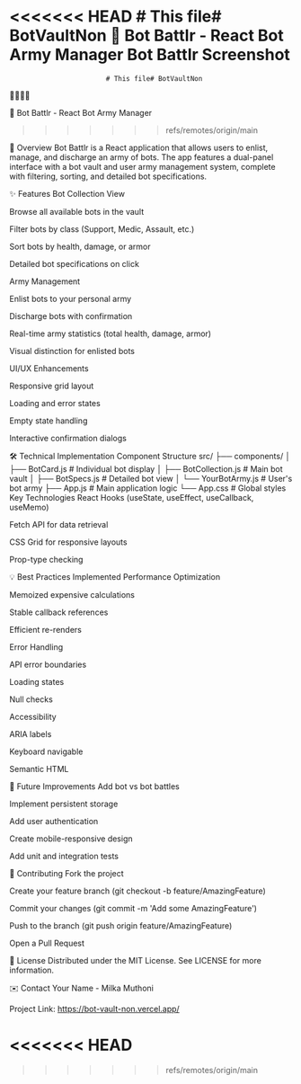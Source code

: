 <<<<<<< HEAD
              # This file# BotVaultNon
🤖 Bot Battlr - React Bot Army Manager
Bot Battlr Screenshot
=======
                            # This file# BotVaultNon
🚀🚀🚀🚀

🤖 Bot Battlr - React Bot Army Manager
>>>>>>> refs/remotes/origin/main

🚀 Overview
Bot Battlr is a React application that allows users to enlist, manage, and discharge an army of bots. The app features a dual-panel interface with a bot vault and user army management system, complete with filtering, sorting, and detailed bot specifications.

✨ Features
Bot Collection View

Browse all available bots in the vault

Filter bots by class (Support, Medic, Assault, etc.)

Sort bots by health, damage, or armor

Detailed bot specifications on click

Army Management

Enlist bots to your personal army

Discharge bots with confirmation

Real-time army statistics (total health, damage, armor)

Visual distinction for enlisted bots

UI/UX Enhancements

Responsive grid layout

Loading and error states

Empty state handling

Interactive confirmation dialogs

🛠 Technical Implementation
Component Structure
src/
├── components/
│   ├── BotCard.js        # Individual bot display
│   ├── BotCollection.js  # Main bot vault
│   ├── BotSpecs.js       # Detailed bot view
│   └── YourBotArmy.js    # User's bot army
├── App.js               # Main application logic
└── App.css              # Global styles
Key Technologies
React Hooks (useState, useEffect, useCallback, useMemo)

Fetch API for data retrieval

CSS Grid for responsive layouts

Prop-type checking

💡 Best Practices Implemented
Performance Optimization

Memoized expensive calculations

Stable callback references

Efficient re-renders

Error Handling

API error boundaries

Loading states

Null checks

Accessibility

ARIA labels

Keyboard navigable

Semantic HTML

📝 Future Improvements
Add bot vs bot battles

Implement persistent storage

Add user authentication

Create mobile-responsive design

Add unit and integration tests

🤝 Contributing
Fork the project

Create your feature branch (git checkout -b feature/AmazingFeature)

Commit your changes (git commit -m 'Add some AmazingFeature')

Push to the branch (git push origin feature/AmazingFeature)

Open a Pull Request

📄 License
Distributed under the MIT License. See LICENSE for more information.

✉️ Contact
Your Name - Milka Muthoni

Project Link: https://bot-vault-non.vercel.app/

<<<<<<< HEAD
=======

>>>>>>> refs/remotes/origin/main
